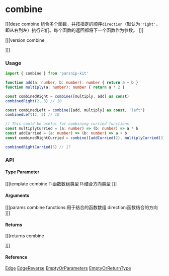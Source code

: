 # combine
[[[desc combine
组合多个函数，并按指定的顺序`direction`（默认为`'right'`，即从右到左）执行它们。每个函数的返回都将下一个函数作为参数。
]]]

[[[version combine
  
]]]
### Usage

```typescript
import { combine } from 'parsnip-kit'

function add(a: number, b: number): number { return a + b }
function multiply(a: number): number { return a * 2 }

const combinedRight = combine([multiply, add] as const)
combinedRight(2, 3) // 10

const combinedLeft = combine([add, multiply] as const, 'left')
combinedLeft(2, 3) // 10

// This could be useful for combining curried functions.
const multiplyCurried = (a: number) => (b: number) => a * b
const addCurried = (a: number) => (b: number) => a + b
const combinedRightCurried = combine([addCurried(2), multiplyCurried(3)] as const)

combinedRightCurried(5) // 17
```


### API

#### Type Parameter

[[[template combine
T:函数数组类型
R:结合方向类型
]]]

#### Arguments

[[[params combine
functions:用于结合的函数数组
direction:函数结合的方向
]]]

#### Returns

[[[returns combine

]]]

#### Reference

[Edge](../common/types#edge) [EdgeReverse](../common/types#edgereverse) [EmptyOrParameters](../common/types#emptyorparameters) [EmptyOrReturnType](../common/types#emptyorreturntype)